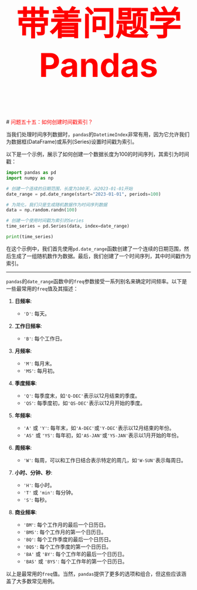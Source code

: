 



<p style="font-size: 90px;font-weight: bold;text-align: center;color: red;">带着问题学Pandas</p>
# <font color='red'>问题五十五：如何创建时间戳索引？</font>

当我们处理时间序列数据时，`pandas`的`DatetimeIndex`非常有用，因为它允许我们为数据框(DataFrame)或系列(Series)设置时间戳为索引。

以下是一个示例，展示了如何创建一个数据长度为100的时间序列，其索引为时间戳：

``` python
import pandas as pd
import numpy as np

# 创建一个连续的日期范围，长度为100天，从2023-01-01开始
date_range = pd.date_range(start="2023-01-01", periods=100)

# 为简化，我们只是生成随机数据作为时间序列数据
data = np.random.randn(100)

# 创建一个使用时间戳为索引的Series
time_series = pd.Series(data, index=date_range)

print(time_series)
```

在这个示例中，我们首先使用`pd.date_range`函数创建了一个连续的日期范围，然后生成了一组随机数作为数据。最后，我们创建了一个时间序列，其中时间戳作为索引。

------------

`pandas`的`date_range`函数中的`freq`参数接受一系列别名来确定时间频率。以下是一些最常用的`freq`值及其描述：

1. **日频率**:
   - `'D'`: 每天。

2. **工作日频率**:
   - `'B'`: 每个工作日。

3. **月频率**:
   - `'M'`: 每月末。
   - `'MS'`: 每月初。

4. **季度频率**:
   - `'Q'`: 每季度末，如`'Q-DEC'`表示以12月结束的季度。
   - `'QS'`: 每季度初，如`'QS-DEC'`表示以12月开始的季度。

5. **年频率**:
   - `'A'` 或 `'Y'`: 每年末，如`'A-DEC'`或`'Y-DEC'`表示以12月结束的年份。
   - `'AS'` 或 `'YS'`: 每年初，如`'AS-JAN'`或`'YS-JAN'`表示以1月开始的年份。

6. **周频率**:
   - `'W'`: 每周，可以和工作日结合表示特定的周几，如`'W-SUN'`表示每周日。

7. **小时、分钟、秒**:
   - `'H'`: 每小时。
   - `'T'` 或 `'min'`: 每分钟。
   - `'S'`: 每秒。

8. **商业频率**:
   - `'BM'`: 每个工作月的最后一个日历日。
   - `'BMS'`: 每个工作月的第一个日历日。
   - `'BQ'`: 每个工作季度的最后一个日历日。
   - `'BQS'`: 每个工作季度的第一个日历日。
   - `'BA'` 或 `'BY'`: 每个工作年的最后一个日历日。
   - `'BAS'` 或 `'BYS'`: 每个工作年的第一个日历日。

以上是最常用的`freq`值。当然，`pandas`提供了更多的选项和组合，但这些应该涵盖了大多数常见用例。